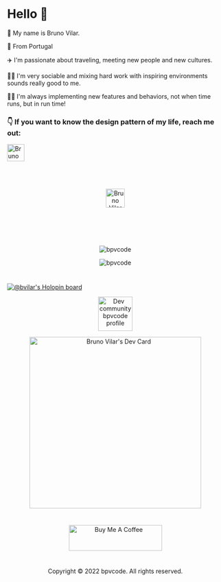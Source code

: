 # Hello 👋

🧑 My name is Bruno Vilar. 

📍 From Portugal

✈️ I'm passionate about traveling, meeting new people and new cultures.

🏄‍♂️ I'm very sociable and mixing hard work with inspiring environments sounds really good to me.

🧑‍💻 I'm always implementing new features and behaviors, not when time runs, but in run time!

### 👇 If  you want to know the design pattern of my life, reach me out:

<a href='https://www.linkedin.com/in/brunopinheirovilar/' target="_blank"><img alt='Bruno Vilar Linkedin' width = '40' src="https://raw.githubusercontent.com/rahuldkjain/github-profile-readme-generator/master/src/images/icons/Social/linked-in-alt.svg"></a>

<p align="center"><a href='mailto:bruno.p.vilar.code@gmail.com' ><img alt='Bruno Vilar email gmail' width = '44' style="padding: 50px;" src='https://cdn-icons-png.flaticon.com/512/552/552486.png'></a></p>

# 

<p align="center"> <img src="https://komarev.com/ghpvc/?username=bpvcode&label=Profile%20views&color=0e75b6&style=flat" alt="bpvcode" /> </p>

<!--<p align="center"><img src="https://github-readme-stats.vercel.app/api?username=bpvcode&include_all_commits=true&count_private=true&custom_title=Bruno Vilar GitHub Stats&show_icons=true&title_color=8B949E&text_color=FFFFFF&icon_color=cca42b&bg_color=0D1117" alt="bpvcode" /></p>-->
<p align="center"><img src="https://github-readme-stats.vercel.app/api/top-langs/?username=bpvcode&layout=compact&langs_count=8&title_color=8B949E&text_color=FFFFFF&bg_color=0D1117" alt="bpvcode" /></p>

#

[![@bvilar's Holopin board](https://holopin.me/bvilar)](https://holopin.io/@bvilar)

<p align="center"><a href="https://dev.to/bpvcode" target="_blank"><img src="https://d2fltix0v2e0sb.cloudfront.net/dev-black.png" alt="Dev community bpvcode profile" style="height: 80px !important;" ></a></p>

<p align="center"><a href="https://app.daily.dev/bpvcodeTech"><img src="https://api.daily.dev/devcards/584f37a375304b699373f5c6a23bcd7a.png?r=z85" width="400" alt="Bruno Vilar's Dev Card"/></a></p>

#

<p align="center"><a href="https://www.buymeacoffee.com/bpvcode" target="_blank"><img src="https://cdn.buymeacoffee.com/buttons/v2/default-yellow.png" alt="Buy Me A Coffee" style="height: 60px !important;width: 217px !important;" ></a></p>

#

<p align="center">Copyright © 2022 bpvcode. All rights reserved.</p>
<!--
**bpvcode/bpvcode** is a ✨ _special_ ✨ repository because its `README.md` (this file) appears on your GitHub profile.

Here are some ideas to get you started:

- 🔭 I’m currently working on ...
- 🌱 I’m currently learning ...
- 👯 I’m looking to collaborate on ...
- 🤔 I’m looking for help with ...
- 💬 Ask me about ...
- 📫 How to reach me: ...
- 😄 Pronouns: ...
- ⚡ Fun fact: ...
-->
